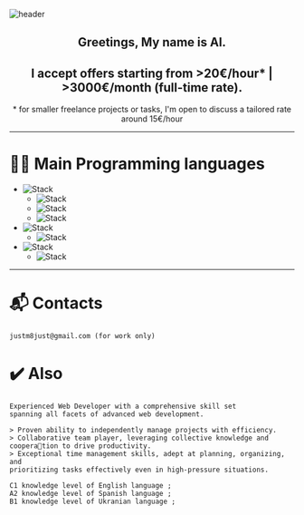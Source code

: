 ![header](https://capsule-render.vercel.app/api?type=waving&color=auto&customColorList=4&height=150&section=header&text=Master-r-dev&fontSize=70)
<div align="center">
    <h2>Greetings, My name is Al.</h2>
    <h2>I accept offers starting from >20€/hour* | >3000€/month (full-time rate).</h2>
    * for smaller freelance projects or tasks, I'm open to discuss a tailored rate around 15€/hour
</div>

---

# 👨‍💻 Main Programming languages
  *  ![Stack](https://img.shields.io/badge/JavaScript-yellow?style=for-the-badge&logo=JavaScript&logoColor=white)
      *  ![Stack](https://img.shields.io/badge/Node-3766AB?style=for-the-badge&logo=nodedotjs&logoColor=white)
      *  ![Stack](https://img.shields.io/badge/Vue-green?style=for-the-badge&logo=vuedotjs&logoColor=white)
      *  ![Stack](https://img.shields.io/badge/React-blue?style=for-the-badge&logo=react&logoColor=white)
  *  ![Stack](https://img.shields.io/badge/PHP-grey?style=for-the-badge&logo=PHP&logoColor=white)
      * ![Stack](https://img.shields.io/badge/Laravel-orange?style=for-the-badge&logo=Laravel&logoColor=white)
  *  ![Stack](https://img.shields.io/badge/Python-white?style=for-the-badge&logo=Python&logoColor=black)
      * ![Stack](https://img.shields.io/badge/Django-green?style=for-the-badge&logo=Django&logoColor=white)
    
---

###
# 📬 Contacts
###
    justm8just@gmail.com (for work only)
###

# ✔️ Also
###
    Experienced Web Developer with a comprehensive skill set
    spanning all facets of advanced web development.

    > Proven ability to independently manage projects with efficiency.
    > Collaborative team player, leveraging collective knowledge and coopera￾tion to drive productivity.
    > Exceptional time management skills, adept at planning, organizing, and
    prioritizing tasks effectively even in high-pressure situations.

    C1 knowledge level of English language ;
    A2 knowledge level of Spanish language ;
    B1 knowledge level of Ukranian language ;
###

